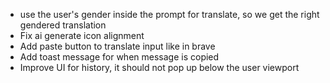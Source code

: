 - use the user's gender inside the prompt for translate, so we get the right gendered translation
- Fix ai generate icon alignment
- Add paste button to translate input like in brave
- Add toast message for when message is copied
- Improve UI for history, it should not pop up below the user viewport
